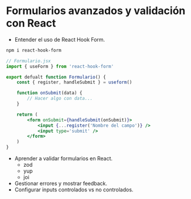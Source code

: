# Formularios avanzados y validación con React

- Entender el uso de React Hook Form.

```bash
npm i react-hook-form
```

```jsx
// Formulario.jsx
import { useForm } from 'react-hook-form'

export defualt function Formulario() {
    const { register, handleSubmit } = useform()

    function onSubmit(data) {
        // Hacer algo con data...
    }

    return (
        <form onSubmit={handleSubmit(onSubmit)}>
            <input {...register('Nombre del campo')} />
            <input type='submit' />
        </form>
    )
}

```

- Aprender a validar formularios en React.
    - zod
    - yup
    - joi
- Gestionar errores y mostrar feedback.
- Configurar inputs controlados vs no controlados.